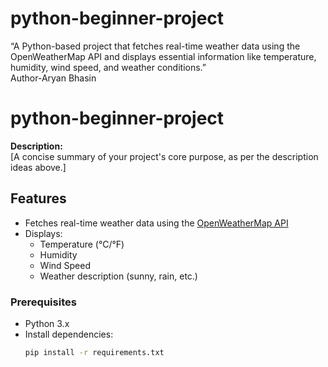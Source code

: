 # python-beginner-project
“A Python-based project that fetches real-time weather data using the OpenWeatherMap API and displays essential information like temperature, humidity, wind speed, and weather conditions.”
<br>
Author-Aryan Bhasin
# python-beginner-project

**Description:**  
[A concise summary of your project's core purpose, as per the description ideas above.]

## Features
- Fetches real-time weather data using the [OpenWeatherMap API](https://openweathermap.org/api)
- Displays:
  - Temperature (°C/°F)
  - Humidity
  - Wind Speed
  - Weather description (sunny, rain, etc.)

### Prerequisites
- Python 3.x
- Install dependencies:
  ```bash
  pip install -r requirements.txt
